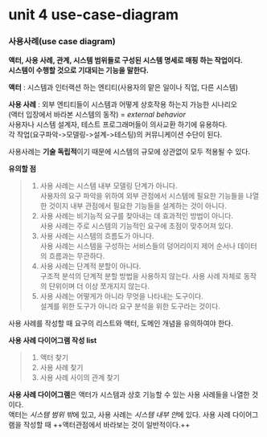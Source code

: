 unit 4 use-case-diagram
=======================

### **사용사례(use case diagram)** ###  
  
**액터, 사용 사례, 관계, 시스템 범위들로 구성된 시스템 명세로 매핑 하는 작업이다.**  
**시스템이 수행할 것으로 기대되는 기능을 말한다.**

**액터** : 시스템과 인터랙션 하는 엔티티(사용자의 맡은 일이나 직업, 다른 시스템)

**사용 사례** : 외부 엔티티들이 시스템과 어떻게 상호작용 하는지 가능한 시나리오  
(액터 입장에서 바라본 시스템의 동작) = *external behavior*  
사용자나 시스템 설계자, 테스트 프로그래머들이 의사교환 하기에 유용하다.  
각 작업(요구파악->모델링->설계->테스팅)의 커뮤니케이션 수단이 된다.  
   
사용사례는 **기술 독립적**이기 때문에 시스템의 규모에 상관없이 모두 적용될 수 있다.
  
**유의할 점**
> 1. 사용 사례는 시스템 내부 모델링 단계가 아니다.  
> 사용자의 요구 파악을 위하여 외부 관점에서 시스템에 필요한 기능들을 나열한 것이지 내부 관점에서 필요한 기능들을 설계하는 것이 아니다.  
> 2. 사용 사례는 비기능적 요구를 찾아내는 데 효과적인 방법이 아니다.  
> 사용 사례는 주로 시스템의 기능적인 요구에 초점이 맞추어져 있다.  
> 3. 사용 사례는 시스템의 흐름도가 아니다.  
> 사용 사례는 시스템을 구성하는 서비스들의 덩어리이지 제어 순서나 데이터의 흐름과는 무관하다.  
> 4. 사용 사례는 단계적 분할이 아니다.  
> 구조적 분석의 단계적 분할 방법을 사용하지 않는다. 사용 사례 자체로 동작의 단위이며 더 이상 쪼개지지 않는다.  
> 5. 사용 사례는 어떻게가 아니라 무엇을 나타내는 도구이다.  
> 설계를 위한 도구가 아니라 요구 분석을 위한 도구라는 것이다.  
  
사용 사례를 작성할 때 요구의 리스트와 액터, 도메인 개념을 유의하여야 한다.  

**사용 사례 다이어그램 작성 list**

> 1. 액터 찾기  
> 2. 사용 사례 찾기  
> 3. 사용 사례 사이의 관계 찾기  

**사용 사례 다이어그램**은 액터가 시스템과 상호 기능할 수 있는 사용 사례들을 나열한 것이다.   
액터는 *시스템 범위 밖*에 있고, 사용 사례는 *시스템 내부 안*에 있다. 사용 사례 다이어그램을 작성할 때 ++액터관점에서 바라보는 것이 일반적이다.++  


